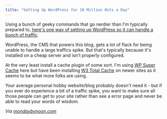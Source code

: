 ```yaml
---
title: "Setting Up WordPress for 10 Million Hits a Day"
---
```

<p>Using a bunch of geeky commands that go nerdier than I'm typically prepared to, <a href="https://www.ewanleith.com/blog/900/10-million-hits-a-day-with-wordpress-using-a-15-server">here's one way of setting up WordPress so it can handle a bunch of traffic</a>.</p>
<p>WordPress, the CMS that powers this blog, gets a lot of flack for being unable to handle a large traffics spike. But that's typically because it's installed on a cheap server and isn't properly configured.</p>
<p>At the very least install a cache plugin of some sort. I'm using <a href="https://ocaoimh.ie/wp-super-cache/">WP Super Cache</a> here but have been installing <a href="https://wordpress.org/extend/plugins/w3-total-cache/">W3 Total Cache</a> on newer sites as it seems to be what more folks are using.</p>
<p>Your average personal hobby website/blog probably doesn't need it - but if you ever do experience a bit of a traffic spike, you want to make sure all those people can get to your site rather than see a error page and never be able to read your words of wisdom.</p>
<p><em>Via <a href="https://mondaybynoon.com/20120330/10-million-hits-a-day-with-wordpress-using-a-15-server/">mondaybynoon.com</a></em></p>
